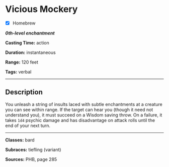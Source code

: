 # Vicious Mockery

- [x] Homebrew

***0th-level enchantment***

**Casting Time:** action

**Duration:** instantaneous

**Range:** 120 feet

**Tags:** verbal

---

## Description
You unleash a string of insults laced with subtle enchantments at a creature you can see within range. If the target can hear you (though it need not understand you), it must succeed on a Wisdom saving throw. On a failure, it takes `1d4` psychic damage and has disadvantage on attack rolls until the end of your next turn.

---

**Classes:** bard

**Subraces:** tiefling (variant)

**Sources:** PHB, page 285

<!-- QA pass needed -->
